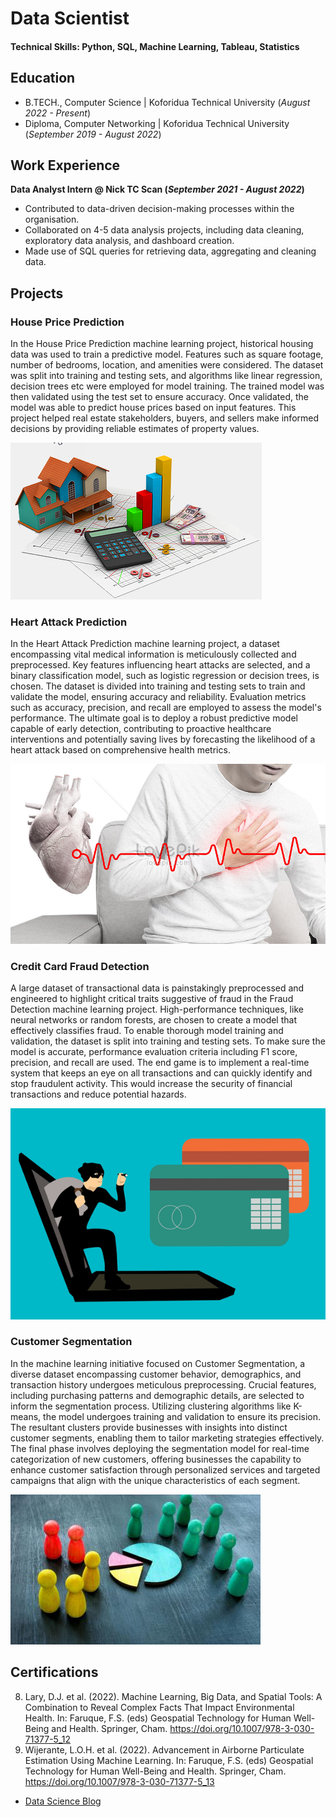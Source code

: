 # Data Scientist

#### Technical Skills: Python, SQL, Machine Learning, Tableau, Statistics

## Education						       		
- B.TECH., Computer Science	| Koforidua Technical University (_August 2022 - Present_)	 			        		
- Diploma, Computer Networking | Koforidua Technical University (_September 2019 - August 2022_)

## Work Experience
**Data Analyst Intern @ Nick TC Scan (_September 2021 - August 2022_)**
- Contributed to data-driven decision-making processes within the organisation.
- Collaborated on 4-5 data analysis projects, including data cleaning, exploratory data analysis, and dashboard creation.
- Made use of SQL queries for retrieving data, aggregating and cleaning data.

## Projects
###  House Price Prediction

In the House Price Prediction machine learning project, historical housing data was used to train a predictive model. Features such as square footage, number of bedrooms, location, and amenities were considered. The dataset was split into training and testing sets, and algorithms like linear regression, decision trees etc were employed for model training. The trained model was then validated using the test set to ensure accuracy. Once validated, the model was able to predict house prices based on input features. This project helped real estate stakeholders, buyers, and sellers make informed decisions by providing reliable estimates of property values.

![House Price Prediction](/assets/pr2.png)


### Heart Attack Prediction

In the Heart Attack Prediction machine learning project, a dataset encompassing vital medical information is meticulously collected and preprocessed. Key features influencing heart attacks are selected, and a binary classification model, such as logistic regression or decision trees, is chosen. The dataset is divided into training and testing sets to train and validate the model, ensuring accuracy and reliability. Evaluation metrics such as accuracy, precision, and recall are employed to assess the model's performance. The ultimate goal is to deploy a robust predictive model capable of early detection, contributing to proactive healthcare interventions and potentially saving lives by forecasting the likelihood of a heart attack based on comprehensive health metrics.

![Heart Attack](/assets/pr3.jpg)


### Credit Card Fraud Detection

A large dataset of transactional data is painstakingly preprocessed and engineered to highlight critical traits suggestive of fraud in the Fraud Detection machine learning project. High-performance techniques, like neural networks or random forests, are chosen to create a model that effectively classifies fraud. To enable thorough model training and validation, the dataset is split into training and testing sets. To make sure the model is accurate, performance evaluation criteria including F1 score, precision, and recall are used. The end game is to implement a real-time system that keeps an eye on all transactions and can quickly identify and stop fraudulent activity. This would increase the security of financial transactions and reduce potential hazards.

![Fraud Detection](/assets/pr5.png)

### Customer Segmentation

In the machine learning initiative focused on Customer Segmentation, a diverse dataset encompassing customer behavior, demographics, and transaction history undergoes meticulous preprocessing. Crucial features, including purchasing patterns and demographic details, are selected to inform the segmentation process. Utilizing clustering algorithms like K-means, the model undergoes training and validation to ensure its precision. The resultant clusters provide businesses with insights into distinct customer segments, enabling them to tailor marketing strategies effectively. The final phase involves deploying the segmentation model for real-time categorization of new customers, offering businesses the capability to enhance customer satisfaction through personalized services and targeted campaigns that align with the unique characteristics of each segment.

![Fraud Detection](/assets/pr7.jpg)

## Certifications
8. Lary, D.J. et al. (2022). Machine Learning, Big Data, and Spatial Tools: A Combination to Reveal Complex Facts That Impact Environmental Health. In: Faruque, F.S. (eds) Geospatial Technology for Human Well-Being and Health. Springer, Cham. https://doi.org/10.1007/978-3-030-71377-5_12
9. Wijerante, L.O.H. et al. (2022). Advancement in Airborne Particulate Estimation Using Machine Learning. In: Faruque, F.S. (eds) Geospatial Technology for Human Well-Being and Health. Springer, Cham. https://doi.org/10.1007/978-3-030-71377-5_13

- [Data Science Blog](https://medium.com/@shawhin)
